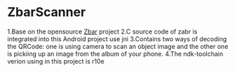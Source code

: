 # ZbarScanner
1.Base on the opensource <a href="http://zbar.sourceforge.net/">Zbar</a> project
2.C source code of zabr is integrated into this Android project use jni
3.Contains two ways of decoding the QRCode: one is using camera to scan an object image and the other one is pickiing up an image from the album of your phone.
4.The ndk-toolchain verion using in this project is r10e
